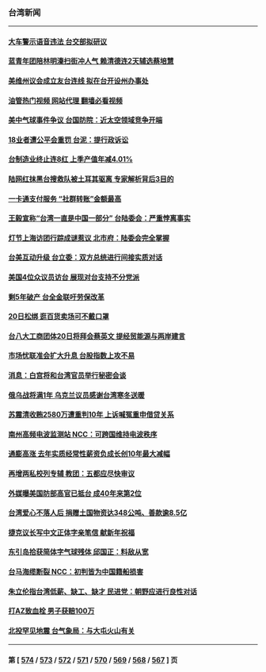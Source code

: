 ### 台湾新闻
---
#### [大车警示语音违法 台交部拟研议](../../pages/ncid1349361/n13933450.md?02200045) 
#### [蓝青年团陪林明溱扫街冲人气 赖清德连2天辅选蔡培慧](../../pages/ncid1349361/n13933485.md?02200045) 
#### [美维州议会成立友台连线 拟在台开设州办事处](../../pages/ncid1349361/n13933486.md?02200045) 
#### [油管热门视频 网站代理 翻墙必看视频](http://138.2.39.72:81/youtube.html?epic-marker?02200045)
#### [美中气球事件争议 台国防院：近太空领域竞争开端](../../pages/ncid1349361/n13933487.md?02200045) 
#### [18业者遭公平会重罚 台泥：提行政诉讼](../../pages/ncid1349361/n13933488.md?02200045) 
#### [台制造业终止连8红 上季产值年减4.01%](../../pages/ncid1349361/n13933395.md?02200045) 
#### [陆网红抹黑台搜救队被土耳其驱离 专家解析背后3目的](../../pages/ncid1349361/n13933443.md?02200045) 
#### [一卡通支付服务 “社群转账”金额最高](../../pages/ncid1349361/n13933452.md?02200045) 
#### [王毅宣称“台湾一直是中国一部分” 台陆委会：严重悖离事实](../../pages/ncid1349361/n13933429.md?02200045) 
#### [灯节上海访团行踪成谜惹议 北市府：陆委会完全掌握](../../pages/ncid1349361/n13933434.md?02200045) 
#### [台美互动升级 台立委：双方总统进行间接实质对话](../../pages/ncid1349361/n13933436.md?02200045) 
#### [美国4位众议员访台 展现对台支持不分党派](../../pages/ncid1349361/n13933432.md?02200045) 
#### [剩5年破产 台全金联吁劳保改革](../../pages/ncid1349361/n13933393.md?02200045) 
#### [20日松绑  逛百货卖场可不戴口罩](../../pages/ncid1349361/n13933365.md?02200045) 
#### [台八大工商团体20日将拜会蔡英文 提经贸能源与两岸建言](../../pages/ncid1349361/n13933381.md?02200045) 
#### [市场忧联准会扩大升息 台股指数上攻不易](../../pages/ncid1349361/n13933382.md?02200045) 
#### [消息：白宫将和台湾官员举行秘密会谈](../../pages/ncid1349361/n13932768.md?02200045) 
#### [俄乌战将满1年 乌克兰议员感谢台湾寒冬送暖](../../pages/ncid1349361/n13932541.md?02200045) 
#### [苏震清收贿2580万遭重判10年 上诉喊冤重申借贷关系](../../pages/ncid1349361/n13932098.md?02200045) 
#### [南州高频电波监测站 NCC：可跨国维持电波秩序](../../pages/ncid1349361/n13932095.md?02200045) 
#### [通膨高涨 去年实质经常性薪资负成长创10年最大减幅](../../pages/ncid1349361/n13932073.md?02200045) 
#### [再增两私校列专辅 教团：五都应尽快审议](../../pages/ncid1349361/n13932094.md?02200045) 
#### [外媒曝美国防部高官已抵台 成40年来第2位](../../pages/ncid1349361/n13932071.md?02200045) 
#### [台湾爱心不落人后 捐赠土国物资达348公吨、善款逾8.5亿](../../pages/ncid1349361/n13932102.md?02200045) 
#### [捷克议长写中文正体字亲笔信 献新年祝福](../../pages/ncid1349361/n13932037.md?02200045) 
#### [东引岛拾获简体字气球残体 邱国正：料敌从宽](../../pages/ncid1349361/n13932036.md?02200045) 
#### [台马海缆断裂 NCC：初判皆为中国籍船损害](../../pages/ncid1349361/n13932040.md?02200045) 
#### [朱立伦指台湾低薪、缺工、缺才 民进党：朝野应进行良性对话](../../pages/ncid1349361/n13932044.md?02200045) 
#### [打AZ致血栓 男子获赔100万](../../pages/ncid1349361/n13932017.md?02200045) 
#### [北投罕见地震 台气象局：与大屯火山有关](../../pages/ncid1349361/n13932019.md?02200045) 

---
#### 第 [ [574](./574.md?02200045) / [573](./573.md?02200045) / [572](./572.md?02200045) / [571](./571.md?02200045) / [570](./570.md?02200045) / [569](./569.md?02200045) / [568](./568.md?02200045) / [567](./567.md?02200045) ] 页

